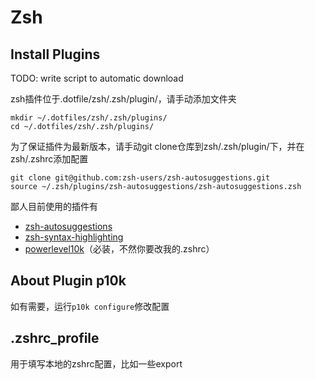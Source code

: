 # Zsh

## Install Plugins

TODO: write script to automatic download

zsh插件位于.dotfile/zsh/.zsh/plugin/，请手动添加文件夹

```shell
mkdir ~/.dotfiles/zsh/.zsh/plugins/
cd ~/.dotfiles/zsh/.zsh/plugins/
```

为了保证插件为最新版本，请手动git clone仓库到zsh/.zsh/plugin/下，并在zsh/.zshrc添加配置

```shell
git clone git@github.com:zsh-users/zsh-autosuggestions.git
source ~/.zsh/plugins/zsh-autosuggestions/zsh-autosuggestions.zsh
```

鄙人目前使用的插件有

- [zsh-autosuggestions](https://github.com/zsh-users/zsh-autosuggestions)
- [zsh-syntax-highlighting](https://github.com/zsh-users/zsh-syntax-highlighting)
- [powerlevel10k](https://github.com/romkatv/powerlevel10k)（必装，不然你要改我的.zshrc）

## About Plugin p10k

如有需要，运行`p10k configure`修改配置

## .zshrc_profile

用于填写本地的zshrc配置，比如一些export
